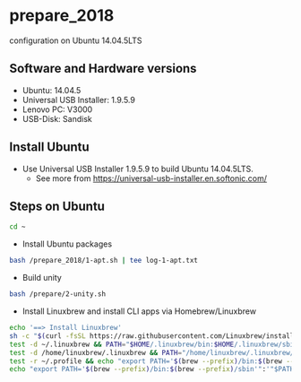 # prepare_2018
configuration on Ubuntu 14.04.5LTS


## Software and Hardware versions

* Ubuntu: 14.04.5
* Universal USB Installer: 1.9.5.9
* Lenovo PC: V3000
* USB-Disk: Sandisk

## Install Ubuntu

* Use Universal USB Installer 1.9.5.9 to build Ubuntu 14.04.5LTS.
  * See more from https://universal-usb-installer.en.softonic.com/
  
## Steps on Ubuntu

```bash
cd ~
```

* Install Ubuntu packages
```bash 
bash /prepare_2018/1-apt.sh | tee log-1-apt.txt
```

* Build unity
```bash
bash /prepare/2-unity.sh
```

* Install Linuxbrew and install CLI apps via Homebrew/Linuxbrew
```bash
echo '==> Install Linuxbrew'
sh -c "$(curl -fsSL https://raw.githubusercontent.com/Linuxbrew/install/master/install.sh)"
test -d ~/.linuxbrew && PATH="$HOME/.linuxbrew/bin:$HOME/.linuxbrew/sbin:$PATH"
test -d /home/linuxbrew/.linuxbrew && PATH="/home/linuxbrew/.linuxbrew/bin:/home/linuxbrew/.linuxbrew/sbin:$PATH"
test -r ~/.profile && echo "export PATH='$(brew --prefix)/bin:$(brew --prefix)/sbin'":'"$PATH"' >>~/.profile
echo "export PATH='$(brew --prefix)/bin:$(brew --prefix)/sbin'":'"$PATH"' >>~/.profile


